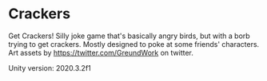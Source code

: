 # Crackers
Get Crackers! Silly joke game that's basically angry birds, but with a borb trying to get crackers. Mostly designed to poke at some friends' characters. Art assets by https://twitter.com/GreundWork on twitter.

Unity version: 2020.3.2f1
